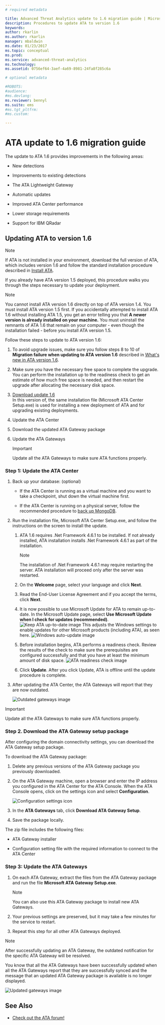 ```yaml
---
# required metadata

title: Advanced Threat Analytics update to 1.6 migration guide | Microsoft Docs
description: Procedures to update ATA to version 1.6
keywords:
author: rkarlin
ms.author: rkarlin
manager: mbaldwin
ms.date: 01/23/2017
ms.topic: conceptual
ms.prod:
ms.service: advanced-threat-analytics
ms.technology:
ms.assetid: 0756ef64-3aef-4a69-8981-24fa8f285c6a

# optional metadata

#ROBOTS:
#audience:
#ms.devlang:
ms.reviewer: bennyl
ms.suite: ems
#ms.tgt_pltfrm:
#ms.custom:

---
```


# ATA update to 1.6 migration guide
The update to ATA 1.6 provides improvements in the following areas:

-   New detections

-   Improvements to existing detections

-   The ATA Lightweight Gateway

-   Automatic updates

-   Improved ATA Center performance

-   Lower storage requirements

-   Support for IBM QRadar

## Updating ATA to version 1.6
> [!NOTE] 
> If ATA is not installed in your environment, download the full version of ATA, which includes version 1.6 and follow the standard installation procedure described in [Install ATA](install-ata-step1.md).

If you already have ATA version 1.5 deployed, this procedure walks you through the steps necessary to update your deployment.

> [!NOTE] 
> You cannot install ATA version 1.6 directly on top of ATA version 1.4. You must install ATA version 1.5 first. If you accidentally attempted to install ATA 1.6 without installing ATA 1.5, you get an error telling you that **A newer version is already installed on your machine.** You must uninstall the remnants of ATA 1.6 that remain on your computer - even though the installation failed - before you install ATA version 1.5.

Follow these steps to update to ATA version 1.6:

1. To avoid upgrade issues, make sure you follow steps 8 to 10 of **Migration failure when updating to ATA version 1.6** described in [What's new in ATA version 1.6](whats-new-version-1.6.md).
2. Make sure you have the necessary free space to complete the upgrade. You can perform the installation up to the readiness check to get an estimate of how much free space is needed, and then restart the upgrade after allocating the  necessary disk space.
1.  [Download update 1.6](http://www.microsoft.com/evalcenter/evaluate-microsoft-advanced-threat-analytics)<br>
In this version of, the same installation file (Microsoft ATA Center Setup.exe) is used for installing a new deployment of ATA and for upgrading existing deployments.

2.  Update the ATA Center

3.  Download the updated ATA Gateway package

4.  Update the ATA Gateways

    > [!IMPORTANT]
    > Update all the ATA Gateways to make sure ATA functions properly.

### Step 1: Update the ATA Center

1.  Back up your database: (optional)

    -   If the ATA Center is running as a virtual machine and you want to take a checkpoint, shut down the virtual machine first.

    -   If the ATA Center is running on a physical server, follow the recommended procedure to [back up MongoDB](https://docs.mongodb.org/manual/core/backups/).

2.  Run the installation file, Microsoft ATA Center Setup.exe, and follow the instructions on the screen to install the update.

	1.  ATA 1.6 requires .Net Framework 4.6.1 to be installed. If not already installed, ATA installation installs .Net Framework 4.6.1 as part of the installation.
	
	    > [!NOTE] 
	    > The installation of .Net Framework 4.6.1 may require restarting the server. ATA installation will proceed only after the server was restarted.
    
	2.  On the **Welcome** page, select your language and click **Next**.

	3.  Read the End-User License Agreement and if you accept the terms, click **Next**.

	4.  It is now possible to use Microsoft Update for ATA to remain up-to-date.  In the Microsoft Update page, select **Use Microsoft Update when I check for updates (recommended)**.
    ![Keep ATA up-to-date image](media/ata_ms_update.png)
     This adjusts the Windows settings to enable updates for other Microsoft products (including ATA), as seen here. 
    ![Windows auto-update image](media/ata_installupdatesautomatically.png)

	5.  Before installation begins, ATA performs a readiness check. Review the results of the check to make sure the prerequisites are configured successfully and that you have at least the minimum amount of disk space. 
    ![ATA readiness check image](media/ata_install_readinesschecks.png)

	6.  Click **Update**. After you click Update, ATA is offline until the update procedure is complete.

3.  After updating the ATA Center, the ATA Gateways will report that they are now outdated.

    ![Outdated gateways image](media/ATA-center-outdated.png)

> [!IMPORTANT] 
> Update all the ATA Gateways to make sure ATA functions properly.

### Step 2. Download the ATA Gateway setup package
After configuring the domain connectivity settings, you can download the ATA Gateway setup package.

To download the ATA Gateway package:

1.  Delete any previous versions of the ATA Gateway package you previously downloaded.

2.  On the ATA Gateway machine, open a browser and enter the IP address you configured in the ATA Center for the ATA Console. When the ATA Console opens, click on the settings icon and select **Configuration**.

    ![Configuration settings icon](media/ATA-config-icon.png)

3.  In the **ATA Gateways** tab, click **Download ATA Gateway Setup**.

4.  Save the package locally.

The zip file includes the following files:

-   ATA Gateway installer

-   Configuration setting file with the required information to connect to the ATA Center

### Step 3: Update the ATA Gateways

1.  On each ATA Gateway, extract the files from the ATA Gateway package and run the file **Microsoft ATA Gateway Setup.exe**.

    > [!NOTE] 
    > You can also use this ATA Gateway package to install new ATA Gateways.

2.  Your previous settings are preserved, but it may take a few minutes for the service to restart.

3.  Repeat this step for all other ATA Gateways deployed.

> [!NOTE] 
> After successfully updating an ATA Gateway, the outdated notification for the specific ATA Gateway will be resolved.

You know that all the ATA Gateways have been successfully updated when all the ATA Gateways report that they are successfully synced and the message that an updated ATA Gateway package is available is no longer displayed.

![Updated gateways image](media/ATA-gw-updated.png)


## See Also

- [Check out the ATA forum!](https://social.technet.microsoft.com/Forums/security/home?forum=mata)
